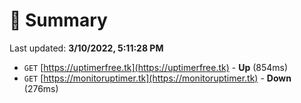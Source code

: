 # 📖 Summary
Last updated: **3/10/2022, 5:11:28 PM**

- `GET` [https://uptimerfree.tk](https://uptimerfree.tk) - **Up** (854ms)
- `GET` [https://monitoruptimer.tk](https://monitoruptimer.tk) - **Down** (276ms)
